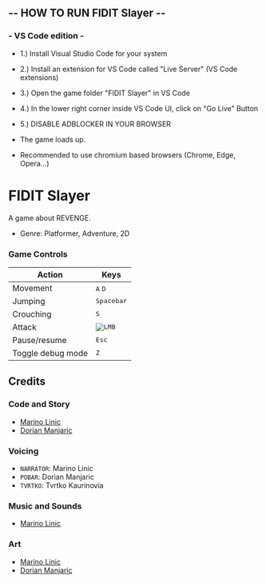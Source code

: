 ## -- HOW TO RUN FIDIT Slayer --
### - VS Code edition -
- 1.) Install Visual Studio Code for your system
- 2.) Install an extension for VS Code called "Live Server" (VS Code extensions)
- 3.) Open the game folder "FIDIT Slayer" in VS Code
- 4.) In the lower right corner inside VS Code UI, click on "Go Live" Button
- 5.) DISABLE ADBLOCKER IN YOUR BROWSER

- The game loads up.
- Recommended to use chromium based browsers (Chrome, Edge, Opera...)

# FIDIT Slayer
A game about REVENGE.
- Genre: Platformer, Adventure, 2D

### Game Controls
| **Action**             | **Keys**                                                                                       |
|------------------------|------------------------------------------------------------------------------------------------|
| Movement               | <kbd>A</kbd> <kbd>D</kbd>                                                                      |
| Jumping                | <kbd>Spacebar</kbd>                                                                            |
| Crouching              | <kbd>S</kbd>                                                                                   |
| Attack                 | <kbd>![LMB](https://raw.githubusercontent.com/emre-aki/raycast.js/master/images/lmb.png)</kbd> |
| Pause/resume           | <kbd>Esc</kbd>                                                                                   |
| Toggle debug mode      | <kbd>Z</kbd>                                                                                   |

## Credits
### Code and Story
- [Marino Linic](https://github.com/MarinoLinic)
- [Dorian Manjaric](https://manjaric.com)

### Voicing
- `NARRATOR`: Marino Linic
- `POBAR`: Dorian Manjaric
- `TVRTKO`: Tvrtko Kaurinovia

### Music and Sounds
- [Marino Linic](https://github.com/MarinoLinic)

### Art
- [Marino Linic](https://github.com/MarinoLinic)
- [Dorian Manjaric](https://manjaric.com)